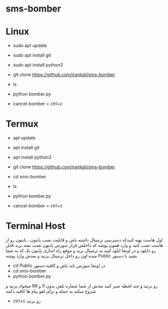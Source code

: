 # sms-bomber

# Linux

* sudo apt update
* sudo apt install git
* sudo apt install python3
* git clone https://github.com/irankali/sms-bomber
* ls
* python bomber.py

* cancel-bomber = ctrl+c


# Termux
* apt update
* apt install git
* apt install python3
* git clone https://github.com/irankali/sms-bomber
* cd sms-bomber
* ls
* python bomber.py

* cancel-bomber = ctrl+c

# Terminal Host
اول هاست تهیه کنیدکه دسترسی ترمینال داشته باش و قابلیت نصب پایتون ، پایتون رو از هاست نصب کنید و وارد همون پوشه که داخلش قرار سورس پایتون نصب بشه برید فایل رو دانلود و در اونجا اپلود کنید به ترمینال برید و موقع راه اندازی پایتون یک کد به شما میده اون رو داخل ترمینال بزنید و بعدش وارد پوشه Public بشید با دستور 
* cd Public
در اونجا سورس باید باش و کافیه دستور
* cd sms-bomber
* python bomber.py

رو بزنید و چند لحظه صبر کنید بعدش از شما شماره تلفن بدون 0 و 98 میخواد بزنید و شروع میکنه به حمله و برای لغو پیام ها کافیه دکمه
* ctrl+c
رو بزنید
